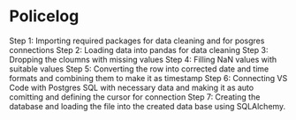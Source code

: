 # Policelog
Step 1: Importing required packages for data cleaning and for posgres connections
Step 2: Loading data into pandas for data cleaning
Step 3: Dropping the cloumns with missing values
Step 4: Filling NaN values with suitable values
Step 5: Converting the row into corrected date and time formats and combining them to make it as timestamp
Step 6: Connecting VS Code with Postgres SQL with necessary data and making it as auto comitting and defining the cursor for connection
Step 7: Creating the database and loading the file into the created data base using SQLAlchemy.

